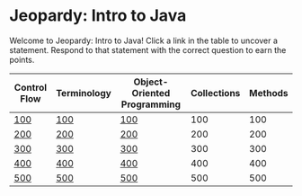 # Jeopardy: Intro to Java

Welcome to Jeopardy: Intro to Java! Click a link in the table to uncover
a statement. Respond to that statement with the correct question to earn the
points.

| Control Flow | Terminology | Object-Oriented Programming | Collections | Methods |
| ------------ | ----------- | --------------------------- | ----------- | ------- |
| [100][1]     | [100][6]    | [100][11]                   | 100         | 100     |
| [200][2]     | [200][7]    | [200][12]                   | 200         | 200     |
| [300][3]     | [300][8]    | [300][13]                   | 300         | 300     |
| [400][4]     | [400][9]    | [400][14]                   | 400         | 400     |
| [500][5]     | [500][10]   | [500][15]                   | 500         | 500     |

[1]: control-flow/100.md
[2]: control-flow/200.md
[3]: control-flow/300.md
[4]: control-flow/400.md
[5]: control-flow/500.md
[6]: terminology/100.md
[7]: terminology/200.md
[8]: terminology/300.md
[9]: terminology/400.md
[10]: terminology/500.md
[11]: object-oriented-programming/100.md
[12]: object-oriented-programming/200.md
[13]: object-oriented-programming/300.md
[14]: object-oriented-programming/400.md
[15]: object-oriented-programming/500.md

